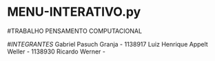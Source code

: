 # MENU-INTERATIVO.py

#TRABALHO PENSAMENTO COMPUTACIONAL

#*INTEGRANTES*
Gabriel Pasuch Granja - 1138917
Luiz Henrique Appelt Weller - 1138930
Ricardo Werner - 
